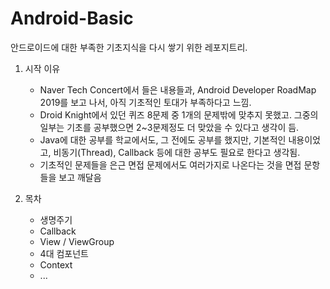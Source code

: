 # Android-Basic
안드로이드에 대한 부족한 기초지식을 다시 쌓기 위한 레포지트리.

1. 시작 이유
   - Naver Tech Concert에서 들은 내용들과, Android Developer RoadMap 2019를 보고 나서, 아직 기초적인 토대가 부족하다고 느낌.
   - Droid Knight에서 있던 퀴즈 8문제 중 1개의 문제밖에 맞추지 못했고. 그중의 일부는 기초를 공부했으면 2~3문제정도 더 맞았을 수 있다고 생각이 듬.
   - Java에 대한 공부를 학교에서도, 그 전에도 공부를 했지만, 기본적인 내용이었고, 비동기(Thread), Callback 등에 대한 공부도 필요로 한다고 생각됨.
   - 기초적인 문제들을 은근 면접 문제에서도 여러가지로 나온다는 것을 면접 문항들을 보고 깨달음

   

2. 목차

   - 생명주기
   - Callback
   - View / ViewGroup
   - 4대 컴포넌트
   - Context
   - ...
